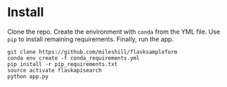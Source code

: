 # Install

Clone the repo.
Create the environment with `conda` from the YML file.
Use `pip` to install remaining requirements.
Finally, run the app.

```shell
git clone https://github.com/mileshill/flasksampleform
conda env create -f conda_requirements.yml
pip install -r pip_requirements.txt
source activate flaskapisearch
python app.py